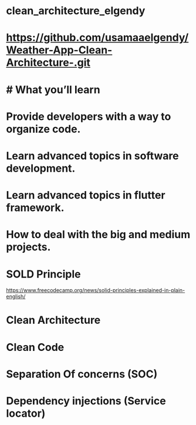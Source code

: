 # clean_architecture_elgendy
# https://github.com/usamaaelgendy/Weather-App-Clean-Architecture-.git 
# # What you’ll learn
# Provide developers with a way to organize code.
# Learn advanced topics in software development.
# Learn advanced topics in flutter framework.
# How to deal with the big and medium projects.

# SOLD Principle
https://www.freecodecamp.org/news/solid-principles-explained-in-plain-english/

# Clean Architecture

# Clean Code

# Separation Of concerns (SOC)

# Dependency injections (Service locator)
